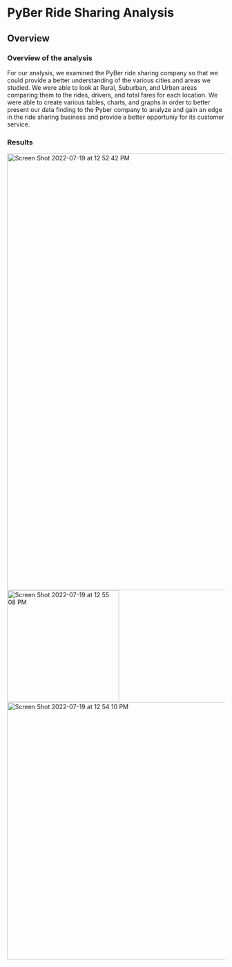 # PyBer Ride Sharing Analysis
## Overview
### Overview of the analysis
For our analysis, we examined the PyBer ride sharing company so that we could provide a better understanding of the various cities and areas we studied. We were able to look at Rural, Suburban, and Urban areas comparing them to the rides, drivers, and total fares for each location. We were able to create various tables, charts, and graphs in order to better present our data finding to the Pyber company to analyze and gain an edge in the ride sharing business and provide a better opportuniy for its customer service.

### Results
<img width="1011" alt="Screen Shot 2022-07-19 at 12 52 42 PM" src="https://user-images.githubusercontent.com/107444840/179836755-676e57e3-1247-4f4e-a924-a56525272e2b.png">

<img width="259" alt="Screen Shot 2022-07-19 at 12 55 08 PM" src="https://user-images.githubusercontent.com/107444840/179837112-014dd8f6-04c0-4ffc-b7ec-78a63005641e.png">

<img width="596" alt="Screen Shot 2022-07-19 at 12 54 10 PM" src="https://user-images.githubusercontent.com/107444840/179836934-9a047faf-887a-4238-962f-a0ec9b465416.png">
